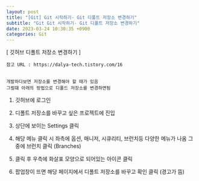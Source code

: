 ```yaml
---
layout: post
title: "[Git] Git 시작하기- Git 디폴트 저장소 변경하기"
subtitle: "Git Git 시작하기- Git 디폴트 저장소 변경하기"
date: 2023-03-24 10:30:35 +0900
categories: Git
---
```

[ 깃허브 디폴트 저장소 변경하기 ]
	
	참고 URL : https://dalya-tech.tistory.com/16


	개발하다보면 저장소를 변경해야 할 때가 있음
	그럴떄 아래의 방법으로 디폴드 저장소를 변경하면됨



1. 깃허브에 로그인

2. 디폴트 저장소를 바꾸고 싶은 프로젝트에 진입

3. 상단에 보이는 Settings 클릭

4. 해당 메뉴 클릭 시 좌측에 옵션, 매니저, 시큐리티, 브런치등 다양한 메뉴가 나옴
	그중에 브런치 클릭 (Branches)

5. 클릭 후 우측에 화살표 모양으로 되어있는 아이콘 클릭

6. 팝업창이 뜨면 해당 페이지에서 디폴트 저장소를 바꾸고 확인 클릭 (경고가 뜸)

